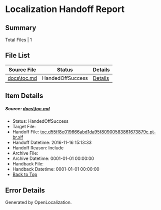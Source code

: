 # <a name='report-top'></a> Localization Handoff Report

## Summary
 Total Files | 1

## File List
 Source File | Status | Details 
 ----------- | ------ | ------- 
 [docs\toc.md](https://github.com/dotnet/docs/blob/5291dbb4c8675eb33d9a119adce5e26210e4ac3c/docs/toc.md) | HandedOffSuccess | [Details](#357ff6738b41bd90f0c5a27c7e1b751a4ae144473349)

## Item Details
##### <a name='357ff6738b41bd90f0c5a27c7e1b751a4ae144473349'></a> Source: [docs\toc.md](https://github.com/dotnet/docs/blob/5291dbb4c8675eb33d9a119adce5e26210e4ac3c/docs/toc.md)
* Status: HandedOffSuccess
* Target File: 
* Handoff File: [toc.d55ff8e019666abd1da95f80900583861673879c.pt-br.xlf](https://github.com/dotnet/docs.handoff/blob/faa7a7c674e7586290671e4068106a0e3b36f8d6/ol-handoff/dotnet/docs.pt-br/master/ht-p1/toc.d55ff8e019666abd1da95f80900583861673879c.pt-br.xlf)
* Handoff Datetime: 2016-11-16 15:13:33
* Handoff Reason: Include
* Archive File: 
* Archive Datetime: 0001-01-01 00:00:00
* Handback File: 
* Handback Datetime: 0001-01-01 00:00:00
* [Back to Top](#report-top)


## Error Details

Generated by OpenLocalization.
